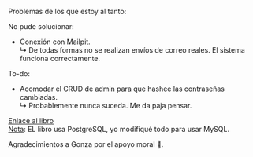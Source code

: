 Problemas de los que estoy al tanto:

No pude solucionar:
  - Conexión con Mailpit. <br/>
↳ De todas formas no se realizan envíos de correo reales. El sistema funciona correctamente.

To-do:
  - Acomodar el CRUD de admin para que hashee las contraseñas cambiadas. <br/>
↳ Probablemente nunca suceda. Me da paja pensar.

<a href="https://symfony.com/doc/6.4/the-fast-track/en/index.html">Enlace al libro</a> <br />
<u>Nota</u>: EL libro usa PostgreSQL, yo modifiqué todo para usar MySQL.

Agradecimientos a Gonza por el apoyo moral 🤠.
